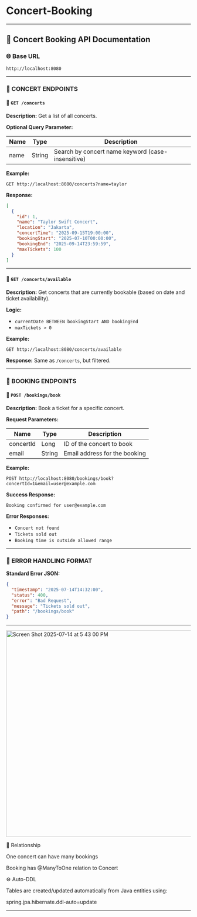 # Concert-Booking
---

## 📘 Concert Booking API Documentation

### 🌐 Base URL

```
http://localhost:8080
```

---

### 🎫 CONCERT ENDPOINTS

#### 🔹 `GET /concerts`

**Description:** Get a list of all concerts.

**Optional Query Parameter:**

| Name | Type   | Description                                       |
| ---- | ------ | ------------------------------------------------- |
| name | String | Search by concert name keyword (case-insensitive) |

**Example:**

```
GET http://localhost:8080/concerts?name=taylor
```

**Response:**

```json
[
  {
    "id": 1,
    "name": "Taylor Swift Concert",
    "location": "Jakarta",
    "concertTime": "2025-09-15T19:00:00",
    "bookingStart": "2025-07-10T00:00:00",
    "bookingEnd": "2025-09-14T23:59:59",
    "maxTickets": 100
  }
]
```

---

#### 🔹 `GET /concerts/available`

**Description:** Get concerts that are currently bookable (based on date and ticket availability).

**Logic:**

* `currentDate BETWEEN bookingStart AND bookingEnd`
* `maxTickets > 0`

**Example:**

```
GET http://localhost:8080/concerts/available
```

**Response:** Same as `/concerts`, but filtered.

---

### 🧾 BOOKING ENDPOINTS

#### 🔹 `POST /bookings/book`

**Description:** Book a ticket for a specific concert.

**Request Parameters:**

| Name      | Type   | Description                   |
| --------- | ------ | ----------------------------- |
| concertId | Long   | ID of the concert to book     |
| email     | String | Email address for the booking |

**Example:**

```
POST http://localhost:8080/bookings/book?concertId=1&email=user@example.com
```

**Success Response:**

```
Booking confirmed for user@example.com
```

**Error Responses:**

* `Concert not found`
* `Tickets sold out`
* `Booking time is outside allowed range`

---

### 🚫 ERROR HANDLING FORMAT

**Standard Error JSON:**

```json
{
  "timestamp": "2025-07-14T14:32:00",
  "status": 400,
  "error": "Bad Request",
  "message": "Tickets sold out",
  "path": "/bookings/book"
}
```
---

<img width="840" height="563" alt="Screen Shot 2025-07-14 at 5 43 00 PM" src="https://github.com/user-attachments/assets/97c7faaf-9488-4f5e-bb40-af40d1703dfe" />

🔗 Relationship

One concert can have many bookings

Booking has @ManyToOne relation to Concert

⚙️ Auto-DDL

Tables are created/updated automatically from Java entities using:

  spring.jpa.hibernate.ddl-auto=update



---


